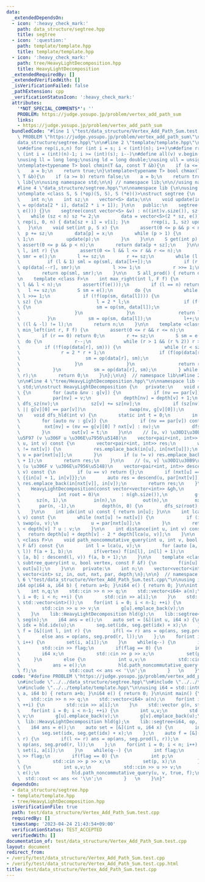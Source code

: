 ```yaml
---
data:
  _extendedDependsOn:
  - icon: ':heavy_check_mark:'
    path: data_structure/segtree.hpp
    title: segtree
  - icon: ':question:'
    path: template/template.hpp
    title: template/template.hpp
  - icon: ':heavy_check_mark:'
    path: tree/HeavyLightDecomposition.hpp
    title: HeavyLightDecomposition
  _extendedRequiredBy: []
  _extendedVerifiedWith: []
  _isVerificationFailed: false
  _pathExtension: cpp
  _verificationStatusIcon: ':heavy_check_mark:'
  attributes:
    '*NOT_SPECIAL_COMMENTS*': ''
    PROBLEM: https://judge.yosupo.jp/problem/vertex_add_path_sum
    links:
    - https://judge.yosupo.jp/problem/vertex_add_path_sum
  bundledCode: "#line 1 \"test/data_structure/Vertex_Add_Path_Sum.test.cpp\"\n#define\
    \ PROBLEM \"https://judge.yosupo.jp/problem/vertex_add_path_sum\"\n\n#line 2 \"\
    data_structure/segtree.hpp\"\n\n#line 2 \"template/template.hpp\"\n\n#include<bits/stdc++.h>\n\
    \n#define rep(i,s,n) for (int i = s; i < (int)(n); i++)\n#define rrep(i,s,n) for\
    \ (int i = (int)(n)-1; i >= (int)(s); i--)\n#define all(v) v.begin(),v.end()\n\
    \nusing ll = long long;\nusing ld = long double;\nusing ull = unsigned long long;\n\
    \ntemplate<typename T> bool chmin(T &a, const T &b){\n    if (a <= b) return false;\n\
    \    a = b;\n    return true;\n}\ntemplate<typename T> bool chmax(T &a, const\
    \ T &b){\n    if (a >= b) return false;\n    a = b;\n    return true;\n}\n\nnamespace\
    \ lib{\n\nusing namespace std;\n\n} // namespace lib;\n\n//using namespace lib;\n\
    #line 4 \"data_structure/segtree.hpp\"\n\nnamespace lib {\n\nusing namespace std;\n\
    \ntemplate <class S, S (*op)(S, S), S (*e)()>\nstruct segtree {\n   private:\n\
    \    int n;\n    int sz;\n    vector<S> data;\n\n    void update(int i) { data[i]\
    \ = op(data[2 * i], data[2 * i + 1]); }\n\n   public:\n    segtree(int n) : segtree(vector<S>(n,\
    \ e())) {}\n    segtree(const vector<S> &v) : n((int)v.size()), sz(1) {\n    \
    \    while (sz < n) sz *= 2;\n        data = vector<S>(2 * sz, e());\n       \
    \ rep(i, 0, n) { data[sz + i] = v[i]; }\n        rrep(i, 1, sz) update(i);\n \
    \   }\n\n    void set(int p, S x) {\n        assert(0 <= p && p < n);\n      \
    \  p += sz;\n        data[p] = x;\n        while (p > 1) {\n            p >>=\
    \ 1;\n            update(p);\n        }\n    }\n\n    S get(int p) {\n       \
    \ assert(0 <= p && p < n);\n        return data[p + sz];\n    }\n\n    S prod(int\
    \ l, int r) {\n        assert(0 <= l && l <= r && r <= n);\n        S sml = e(),\
    \ smr = e();\n        l += sz;\n        r += sz;\n        while (l < r) {\n  \
    \          if (l & 1) sml = op(sml, data[l++]);\n            if (r & 1) smr =\
    \ op(data[--r], smr);\n            l >>= 1;\n            r >>= 1;\n        }\n\
    \        return op(sml, smr);\n    }\n\n    S all_prod() { return data[1]; }\n\
    \n    template <class F>\n    int max_right(int l, F f) {\n        assert(0 <=\
    \ l && l < n);\n        assert(f(e()));\n        if (l == n) return n;\n     \
    \   l += sz;\n        S sm = e();\n        do {\n            while (l % 2 == 0)\
    \ l >>= 1;\n            if (!f(op(sm, data[l]))) {\n                while (l <\
    \ sz) {\n                    l = 2 * l;\n                    if (f(op(sm, data[l])))\
    \ {\n                        sm = op(sm, data[l]);\n                        l++;\n\
    \                    }\n                }\n                return l - sz;\n  \
    \          }\n            sm = op(sm, data[l]);\n            l++;\n        } while\
    \ ((l & -l) != l);\n        return n;\n    }\n\n    template <class F>\n    int\
    \ min_left(int r, F f) {\n        assert(0 <= r && r <= n);\n        assert(f(e()));\n\
    \        if (r == 0) return 0;\n        r += sz;\n        S sm = e();\n      \
    \  do {\n            r--;\n            while (r > 1 && (r % 2)) r >>= 1;\n   \
    \         if (!f(op(data[r], sm))) {\n                while (r < sz) {\n     \
    \               r = 2 * r + 1;\n                    if (f(op(data[r], sm))) {\n\
    \                        sm = op(data[r], sm);\n                        r--;\n\
    \                    }\n                }\n                return r + 1 - sz;\n\
    \            }\n            sm = op(data[r], sm);\n        } while ((r & -r) !=\
    \ r);\n        return 0;\n    }\n};\n\n}  // namespace lib\n#line 2 \"tree/HeavyLightDecomposition.hpp\"\
    \n\n#line 4 \"tree/HeavyLightDecomposition.hpp\"\n\nnamespace lib {\n\nusing namespace\
    \ std;\n\nstruct HeavyLightDecomposition {\n   private:\n    void dfs_sz(int v)\
    \ {\n        for (auto &nv : g[v]) {\n            if (nv == par[v]) continue;\n\
    \            par[nv] = v;\n            depth[nv] = depth[v] + 1;\n           \
    \ dfs_sz(nv);\n            sz[v] += sz[nv];\n            if (sz[nv] > sz[g[v][0]]\
    \ || g[v][0] == par[v])\n                swap(nv, g[v][0]);\n        }\n    }\n\
    \n    void dfs_hld(int v) {\n        static int t = 0;\n        in[v] = t++;\n\
    \        for (auto nv : g[v]) {\n            if (nv == par[v]) continue;\n   \
    \         nxt[nv] = (nv == g[v][0] ? nxt[v] : nv);\n            dfs_hld(nv);\n\
    \        }\n        out[v] = t;\n    }\n\n    // [u, v) \u30D1\u30B9\u306E\u53D6\
    \u5F97 (v \u306F u \u306E\u7956\u5148)\n    vector<pair<int, int>> ascend(int\
    \ u, int v) const {\n        vector<pair<int, int>> res;\n        while (nxt[u]\
    \ != nxt[v]) {\n            res.emplace_back(in[u], in[nxt[u]]);\n           \
    \ u = par[nxt[u]];\n        }\n        if (u != v) res.emplace_back(in[u], in[v]\
    \ + 1);\n        return res;\n    }\n\n    // (u, v] \u30D1\u30B9\u306E\u53D6\u5F97\
    \ (u \u306F v \u306E\u7956\u5148)\n    vector<pair<int, int>> descend(int u, int\
    \ v) const {\n        if (u == v) return {};\n        if (nxt[u] == nxt[v]) return\
    \ {{in[u] + 1, in[v]}};\n        auto res = descend(u, par[nxt[v]]);\n       \
    \ res.emplace_back(in[nxt[v]], in[v]);\n        return res;\n    }\n\n   public:\n\
    \    HeavyLightDecomposition(const vector<vector<int>> &gh,\n                \
    \              int root = 0)\n        : n(gh.size()),\n          g(gh),\n    \
    \      sz(n, 1),\n          in(n),\n          out(n),\n          nxt(n),\n   \
    \       par(n, -1),\n          depth(n, 0) {\n        dfs_sz(root);\n        dfs_hld(root);\n\
    \    }\n\n    int idx(int u) const { return in[u]; }\n\n    int lca(int u, int\
    \ v) const {\n        while (nxt[u] != nxt[v]) {\n            if (in[u] < in[v])\
    \ swap(u, v);\n            u = par[nxt[u]];\n        }\n        return depth[u]\
    \ < depth[v] ? u : v;\n    }\n\n    int distance(int u, int v) const {\n     \
    \   return depth[u] + depth[v] - 2 * depth[lca(u, v)];\n    }\n\n    template\
    \ <class F>\n    void path_noncommutative_query(int u, int v, bool vertex, const\
    \ F &f) const {\n        int l = lca(u, v);\n        for (auto [a, b] : ascend(u,\
    \ l)) f(a + 1, b);\n        if(vertex) f(in[l], in[l] + 1);\n        for (auto\
    \ [a, b] : descend(l, v)) f(a, b + 1);\n    }\n\n    template <class F>\n    void\
    \ subtree_query(int u, bool vertex, const F &f) {\n        f(in[u] + int(!vertex),\
    \ out[u]);\n    }\n\n   private:\n    int n;\n    vector<vector<int>> g;\n   \
    \ vector<int> sz, in, out, nxt, par, depth;\n};\n\n}  // namespace ebi\n#line\
    \ 6 \"test/data_structure/Vertex_Add_Path_Sum.test.cpp\"\n\nusing i64 = std::int64_t;\n\
    i64 op(i64 a, i64 b) { return a+b; }\ni64 e() { return 0; }\n\nint main() {\n\
    \    int n,q;\n    std::cin >> n >> q;\n    std::vector<i64> a(n);\n    for(int\
    \ i = 0; i < n; ++i) {\n        std::cin >> a[i];\n    }\n    std::vector g(n,\
    \ std::vector<int>());\n    for(int i = 0; i < n-1; ++i) {\n        int u,v;\n\
    \        std::cin >> u >> v;\n        g[u].emplace_back(v);\n        g[v].emplace_back(u);\n\
    \    }\n    lib::HeavyLightDecomposition hld(g);\n    lib::segtree<i64, op, e>\
    \ seg(n);\n    i64 ans = e();\n    auto set = [&](int u, i64 x) {\n        int\
    \ idx = hld.idx(u);\n        seg.set(idx, seg.get(idx) + x);\n    };\n    auto\
    \ f = [&](int l, int r) {\n        if(l <= r) ans = op(ans, seg.prod(l, r));\n\
    \        else ans = op(ans, seg.prod(r, l));\n    };\n    for(int i = 0; i < n;\
    \ i++) {\n        set(i, a[i]);\n    }\n    while(q--) {\n        int flag;\n\
    \        std::cin >> flag;\n        if(flag == 0) {\n            int p;\n    \
    \        i64 x;\n            std::cin >> p >> x;\n            set(p, x);\n   \
    \     }\n        else {\n            int u,v;\n            std::cin >> u >> v;\n\
    \            ans = e();\n            hld.path_noncommutative_query(u, v, true,\
    \ f);\n            std::cout << ans << '\\n';\n        }   \n    }\n}\n"
  code: "#define PROBLEM \"https://judge.yosupo.jp/problem/vertex_add_path_sum\"\n\
    \n#include \"../../data_structure/segtree.hpp\"\n#include \"../../tree/HeavyLightDecomposition.hpp\"\
    \n#include \"../../template/template.hpp\"\n\nusing i64 = std::int64_t;\ni64 op(i64\
    \ a, i64 b) { return a+b; }\ni64 e() { return 0; }\n\nint main() {\n    int n,q;\n\
    \    std::cin >> n >> q;\n    std::vector<i64> a(n);\n    for(int i = 0; i < n;\
    \ ++i) {\n        std::cin >> a[i];\n    }\n    std::vector g(n, std::vector<int>());\n\
    \    for(int i = 0; i < n-1; ++i) {\n        int u,v;\n        std::cin >> u >>\
    \ v;\n        g[u].emplace_back(v);\n        g[v].emplace_back(u);\n    }\n  \
    \  lib::HeavyLightDecomposition hld(g);\n    lib::segtree<i64, op, e> seg(n);\n\
    \    i64 ans = e();\n    auto set = [&](int u, i64 x) {\n        int idx = hld.idx(u);\n\
    \        seg.set(idx, seg.get(idx) + x);\n    };\n    auto f = [&](int l, int\
    \ r) {\n        if(l <= r) ans = op(ans, seg.prod(l, r));\n        else ans =\
    \ op(ans, seg.prod(r, l));\n    };\n    for(int i = 0; i < n; i++) {\n       \
    \ set(i, a[i]);\n    }\n    while(q--) {\n        int flag;\n        std::cin\
    \ >> flag;\n        if(flag == 0) {\n            int p;\n            i64 x;\n\
    \            std::cin >> p >> x;\n            set(p, x);\n        }\n        else\
    \ {\n            int u,v;\n            std::cin >> u >> v;\n            ans =\
    \ e();\n            hld.path_noncommutative_query(u, v, true, f);\n          \
    \  std::cout << ans << '\\n';\n        }   \n    }\n}"
  dependsOn:
  - data_structure/segtree.hpp
  - template/template.hpp
  - tree/HeavyLightDecomposition.hpp
  isVerificationFile: true
  path: test/data_structure/Vertex_Add_Path_Sum.test.cpp
  requiredBy: []
  timestamp: '2023-04-24 21:43:54+09:00'
  verificationStatus: TEST_ACCEPTED
  verifiedWith: []
documentation_of: test/data_structure/Vertex_Add_Path_Sum.test.cpp
layout: document
redirect_from:
- /verify/test/data_structure/Vertex_Add_Path_Sum.test.cpp
- /verify/test/data_structure/Vertex_Add_Path_Sum.test.cpp.html
title: test/data_structure/Vertex_Add_Path_Sum.test.cpp
---
```

